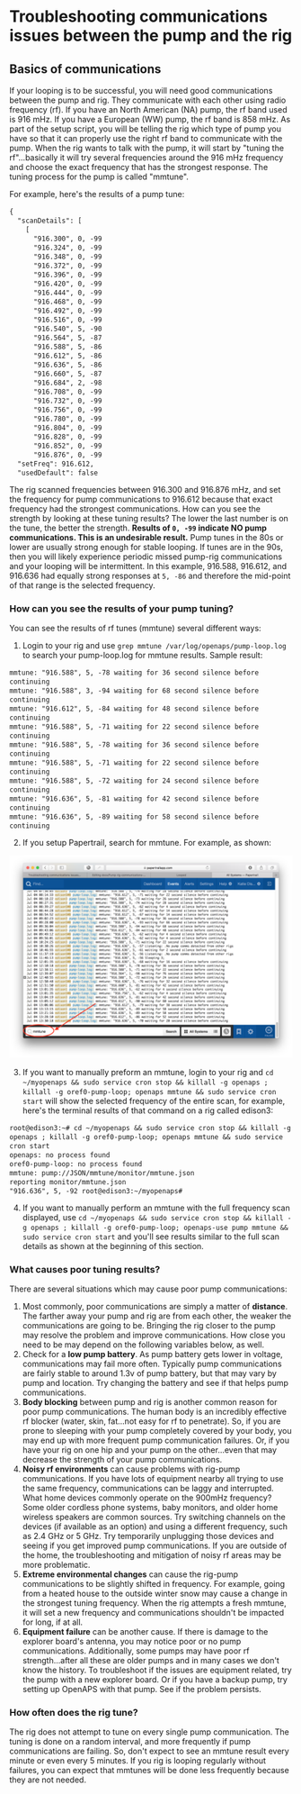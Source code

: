 # Troubleshooting communications issues between the pump and the rig

## Basics of communications

If your looping is to be successful, you will need good communications between the pump and rig.  They communicate with each other using radio frequency (rf).  If you have an North American (NA) pump, the rf band used is 916 mHz.  If you have a European (WW) pump, the rf band is 858 mHz.  As part of the setup script, you will be telling the rig which type of pump you have so that it can properly use the right rf band to communicate with the pump.  When the rig wants to talk with the pump, it will start by "tuning the rf"...basically it will try several frequencies around the 916 mHz frequency and choose the exact frequency that has the strongest response.  The tuning process for the pump is called "mmtune".

For example, here's the results of a pump tune:
```
{
  "scanDetails": [
    [
      "916.300", 0, -99
      "916.324", 0, -99
      "916.348", 0, -99
      "916.372", 0, -99
      "916.396", 0, -99
      "916.420", 0, -99
      "916.444", 0, -99
      "916.468", 0, -99
      "916.492", 0, -99
      "916.516", 0, -99
      "916.540", 5, -90
      "916.564", 5, -87
      "916.588", 5, -86
      "916.612", 5, -86
      "916.636", 5, -86
      "916.660", 5, -87
      "916.684", 2, -98
      "916.708", 0, -99
      "916.732", 0, -99
      "916.756", 0, -99
      "916.780", 0, -99
      "916.804", 0, -99
      "916.828", 0, -99
      "916.852", 0, -99
      "916.876", 0, -99
  "setFreq": 916.612, 
  "usedDefault": false
  ```
  
The rig scanned frequencies between 916.300 and 916.876 mHz, and set the frequency for pump communications to 916.612 because that exact frequency had the strongest communications.  How can you see the strength by looking at these tuning results?  The lower the last number is on the tune, the better the strength.  **Results of `0, -99` indicate NO pump communications.  This is an undesirable result.**  Pump tunes in the 80s or lower are usually strong enough for stable looping.  If tunes are in the 90s, then you will likely experience periodic missed pump-rig communications and your looping will be intermittent.  In this example, 916.588, 916.612, and 916.636 had equally strong responses at `5, -86` and therefore the mid-point of that range is the selected frequency.

### How can you see the results of your pump tuning?

You can see the results of rf tunes (mmtune) several different ways:

1. Login to your rig and use `grep mmtune /var/log/openaps/pump-loop.log` to search your pump-loop.log for mmtune results.  Sample result:
  ```
  mmtune: "916.588", 5, -78 waiting for 36 second silence before continuing
mmtune: "916.588", 3, -94 waiting for 68 second silence before continuing
mmtune: "916.612", 5, -84 waiting for 48 second silence before continuing
mmtune: "916.588", 5, -71 waiting for 22 second silence before continuing
mmtune: "916.588", 5, -78 waiting for 36 second silence before continuing
mmtune: "916.588", 5, -71 waiting for 22 second silence before continuing
mmtune: "916.588", 5, -72 waiting for 24 second silence before continuing
mmtune: "916.636", 5, -81 waiting for 42 second silence before continuing
mmtune: "916.636", 5, -89 waiting for 58 second silence before continuing
```

2. If you setup Papertrail, search for mmtune.  For example, as shown:

![Papertrail mmtune results](../Images/papertrail-mmtune-sample.png) 


3. If you want to manually preform an mmtune, login to your rig and `cd ~/myopenaps && sudo service cron stop && killall -g openaps ; killall -g oref0-pump-loop; openaps mmtune && sudo service cron start` will show the selected frequency of the entire scan, for example, here's the terminal results of that command on a rig called edison3:
  ```
  root@edison3:~# cd ~/myopenaps && sudo service cron stop && killall -g openaps ; killall -g oref0-pump-loop; openaps mmtune && sudo service cron start
openaps: no process found
oref0-pump-loop: no process found
mmtune: pump://JSON/mmtune/monitor/mmtune.json
reporting monitor/mmtune.json
"916.636", 5, -92 root@edison3:~/myopenaps#
```

4.  If you want to manually perform an mmtune with the full frequency scan displayed, use `cd ~/myopenaps && sudo service cron stop && killall -g openaps ; killall -g oref0-pump-loop; openaps-use pump mmtune && sudo service cron start` and you'll see results similar to the full scan details as shown at the beginning of this section.

### What causes poor tuning results?

There are several situations which may cause poor pump communications:

1. Most commonly, poor communications are simply a matter of **distance**.  The farther away your pump and rig are from each other, the weaker the communications are going to be.  Bringing the rig closer to the pump may resolve the problem and improve communications. How close you need to be may depend on the following variables below, as well.
2. Check for a **low pump battery**.  As pump battery gets lower in voltage, communications may fail more often.  Typically pump communications are fairly stable to around 1.3v of pump battery, but that may vary by pump and location.  Try changing the battery and see if that helps pump communications.
3. **Body blocking** between pump and rig is another common reason for poor pump communications.  The human body is an incredibly effective rf blocker (water, skin, fat...not easy for rf to penetrate).  So, if you are prone to sleeping with your pump completely covered by your body, you may end up with more frequent pump communication failures.  Or, if you have your rig on one hip and your pump on the other...even that may decrease the strength of your pump communications.
4. **Noisy rf environments** can cause problems with rig-pump communications.  If you have lots of equipment nearby all trying to use the same frequency, communications can be laggy and interrupted.  What home devices commonly operate on the 900mHz frequency?  Some older cordless phone systems, baby monitors, and older home wireless speakers are common sources.  Try switching channels on the devices (if available as an option) and using a different frequency, such as 2.4 GHz or 5 GHz.  Try temporarily unplugging those devices and seeing if you get improved pump communications.  If you are outside of the home, the troubleshooting and mitigation of noisy rf areas may be more problematic.
5. **Extreme environmental changes** can cause the rig-pump communications to be slightly shifted in frequency.  For example, going from a heated house to the outside winter snow may cause a change in the strongest tuning frequency.  When the rig attempts a fresh mmtune, it will set a new frequency and communications shouldn't be impacted for long, if at all.
6. **Equipment failure** can be another cause.  If there is damage to the explorer board's antenna, you may notice poor or no pump communications.  Additionally, some pumps may have poor rf strength...after all these are older pumps and in many cases we don't know the history.  To troubleshoot if the issues are equipment related, try the pump with a new explorer board.  Or if you have a backup pump, try setting up OpenAPS with that pump.  See if the problem persists.

### How often does the rig tune?

The rig does not attempt to tune on every single pump communication.  The tuning is done on a random interval, and more frequently if pump communications are failing.  So, don't expect to see an mmtune result every minute or even every 5 minutes.  If you rig is looping regularly without failures, you can expect that mmtunes will be done less frequently because they are not needed.
